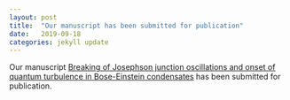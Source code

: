 ```yaml
---
layout: post
title:  "Our manuscript has been submitted for publication"
date:   2019-09-18
categories: jekyll update
---
```


Our manuscript [Breaking of Josephson junction oscillations and onset of quantum turbulence in Bose-Einstein condensates](https://arxiv.org/abs/1910.00096) has been submitted for publication.

